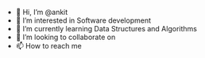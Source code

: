 - 👋 Hi, I’m @ankit
- 👀 I’m interested in Software development
- 🌱 I’m currently learning Data Structures and Algorithms
- 💞️ I’m looking to collaborate on 
- 📫 How to reach me

<!---
ankitj0812/ankitj0812 is a ✨ special ✨ repository because its `README.md` (this file) appears on your GitHub profile.
You can click the Preview link to take a look at your changes.
--->
